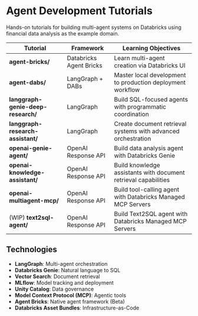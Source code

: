 # Agent Development Tutorials

Hands-on tutorials for building multi-agent systems on Databricks using financial data analysis as the example domain.

| Tutorial | Framework | Learning Objectives |
|---|---|---|
| **agent-bricks/** | Databricks Agent Bricks | Learn multi-agent creation via Databricks UI |
| **agent-dabs/** | LangGraph + DABs | Master local development to production deployment workflow |
| **langgraph-genie-deep-research/** | LangGraph | Build SQL-focused agents with programmatic coordination |
| **langgraph-research-assistant/** | LangGraph | Create document retrieval systems with advanced orchestration |
| **openai-genie-agent/** | OpenAI Response API | Build data analysis agent with Databricks Genie |
| **openai-knowledge-assistant/** | OpenAI Response API | Build knowledge assistants with document retrieval capabilities |
| **openai-multiagent-mcp/** | OpenAI Response API | Build tool-calling agent with Databricks Managed MCP Servers |
| (WIP) **text2sql-agent/** | OpenAI Response API | Build Text2SQL agent with Databricks Managed MCP Servers |

## Technologies

- **LangGraph**: Multi-agent orchestration
- **Databricks Genie**: Natural language to SQL
- **Vector Search**: Document retrieval
- **MLflow**: Model tracking and deployment
- **Unity Catalog**: Data governance
- **Model Context Protocol (MCP)**: Agentic tools
- **Agent Bricks**: Native agent framework (Beta)
- **Databricks Asset Bundles**: Infrastructure-as-Code
